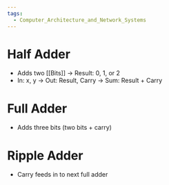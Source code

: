 ```yaml
---
tags:
  - Computer_Architecture_and_Network_Systems
---
```

# Half Adder
- Adds two [[Bits]] -> Result: 0, 1, or 2
- In: x, y -> Out: Result, Carry -> Sum: Result + Carry

# Full Adder
- Adds three bits (two bits + carry)

# Ripple Adder
- Carry feeds in to next full adder